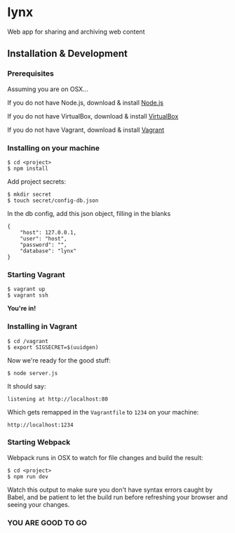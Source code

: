 # lynx
Web app for sharing and archiving web content

## Installation & Development

### Prerequisites
Assuming you are on OSX...

If you do not have Node.js, download & install [Node.js](https://nodejs.org/en/download/)

If you do not have VirtualBox, download & install [VirtualBox](https://www.virtualbox.org/wiki/Downloads)

If you do not have Vagrant, download & install [Vagrant](https://www.vagrantup.com/downloads.html)

### Installing on your machine

```
$ cd <project>
$ npm install
```

Add project secrets:
```
$ mkdir secret
$ touch secret/config-db.json
```
In the db config, add this json object, filling in the blanks
```
{
    "host": 127.0.0.1,
    "user": "host",
    "password": "",
    "database": "lynx"
}
```

### Starting Vagrant

```
$ vagrant up
$ vagrant ssh
```

**You're in!**

### Installing in Vagrant

```
$ cd /vagrant
$ export SIGSECRET=$(uuidgen)
```

Now we're ready for the good stuff:

```
$ node server.js
```

It should say:
```
listening at http://localhost:80
```

Which gets remapped in the `Vagrantfile` to `1234` on your machine:
```
http://localhost:1234
```

### Starting Webpack

Webpack runs in OSX to watch for file changes and build the result:

```
$ cd <project>
$ npm run dev
```

Watch this output to make sure you don't have syntax errors caught by Babel, and be patient to let the build run before refreshing your browser and seeing your changes.

### YOU ARE GOOD TO GO
